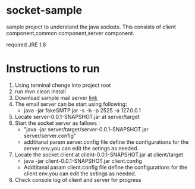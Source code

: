 # socket-sample
sample project to understand the java sockets. This consists of client component,common component,server component.

required  JRE 1.8

Instructions to run
====================
1. Using terminal chenge into project root
2. run mvn clean install
3. Download sample mail server [link]( http://nilhcem.com/FakeSMTP/ )
4. The email server can be start using following:
   *  java -jar fakeSMTP.jar -s -b -p 2525 -a 127.0.0.1
5. Locate  server-0.0.1-SNAPSHOT.jar at server/target
6. Start the socket server as fallows :
   *   "java -jar server/target/server-0.0.1-SNAPSHOT.jar server/server.config"
   *  addtitanal param server.config file define the configurations for the server env.you can edit the setings as needed.
7. Locate the socket client at client-0.0.1-SNAPSHOT.jar at client/target
   *  java -jar client-0.0.1-SNAPSHOT.jar client.config
   *  Addtitanal param client.config file define the configurations for the client env.you can edit the setings as needed.
8. Check console log of client and server for progress
